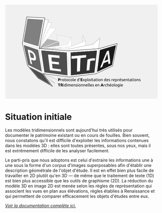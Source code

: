 ![PETrA Logo](https://raw.githubusercontent.com/valiGrimO/PETrA/main/docs/Home/logo.png)

# Situation initiale

Les modèles tridimensionnels sont aujourd'hui très utilisés pour documenter le patrimoine existant ou en cours de fouilles. Bien souvent, nous constatons qu'il est difficile d'exploiter les informations contenues dans les modèles 3D : elles sont toutes présentes, sous nos yeux, mais il est extrêmement difficile de les analyser facilement.

Le parti-pris que nous adoptons est celui d'extraire les informations une à une sous la forme d'un corpus d'images superposables afin d'établir une description géométrale de l'objet d'étude. Il est en effet bien plus facile de travailler en 2D plutôt qu'en 3D — de même que le traitement de texte (1D) est bien plus accessible que les outils de graphisme (2D). La réduction du modèle 3D en image 2D est menée selon les règles de représentation qui associent les vues en plan aux élévations, règles établies à Renaissance et qui permettent de comparer efficacement les objets d'études entre eux.

[*Voir la documentation complète ici.*](https://github.com/valiGrimO/PETrA/wiki/Page-d'accueil-du-wiki-de-PETrA)
